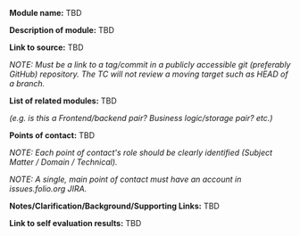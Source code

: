 **Module name:** TBD

**Description of module:** TBD

**Link to source:** TBD

_NOTE: Must be a link to a tag/commit in a publicly accessible git (preferably GitHub) repository.
The TC will not review a moving target such as HEAD of a branch._

**List of related modules:** TBD

_(e.g. is this a Frontend/backend pair? Business logic/storage pair? etc.)_

**Points of contact:** TBD

_NOTE: Each point of contact's role should be clearly identified (Subject Matter / Domain /
Technical)._

_NOTE: A single, main point of contact must have an account in issues.folio.org JIRA._

**Notes/Clarification/Background/Supporting Links:** TBD

**Link to self evaluation results:** TBD
